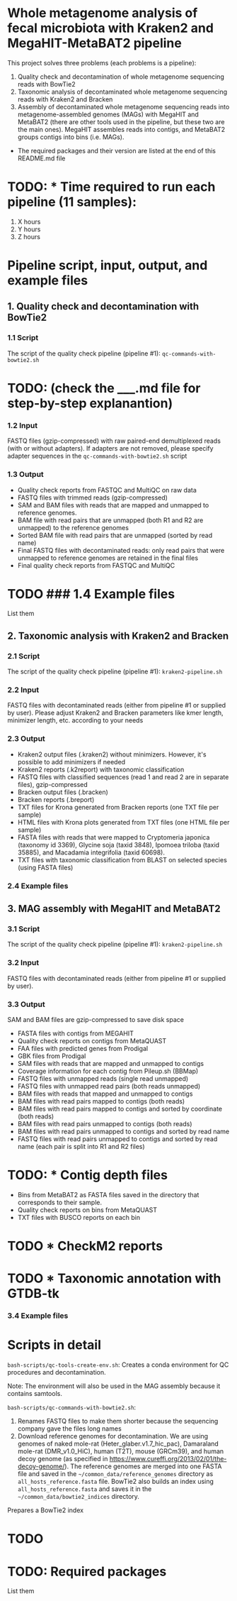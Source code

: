 # Whole metagenome analysis of fecal microbiota with Kraken2 and MegaHIT-MetaBAT2 pipeline

This project solves three problems (each problems is a pipeline):
1. Quality check and decontamination of whole metagenome sequencing reads with BowTie2
2. Taxonomic analysis of decontaminated whole metagenome sequencing reads with Kraken2
and Bracken
3. Assembly of decontaminated whole metagenome sequencing reads into 
metagenome-assembled genomes (MAGs) with MegaHIT and MetaBAT2 
(there are other tools used in the pipeline, but these two are the main ones). 
MegaHIT assembles reads into contigs, and MetaBAT2 groups contigs into bins (i.e. MAGs).

* The required packages and their version are listed at the end of this README.md file
# TODO: * Time required to run each pipeline (11 samples):
1. X hours
2. Y hours
3. Z hours

# Pipeline script, input, output, and example files
## 1. Quality check and decontamination with BowTie2
### 1.1 Script
The script of the quality check pipeline (pipeline #1): `qc-commands-with-bowtie2.sh` 
# TODO: (check the ___.md file for step-by-step explanantion)
### 1.2 Input
FASTQ files (gzip-compressed) with raw paired-end demultiplexed 
reads (with or without adapters). If adapters are not removed, please specify
 adapter sequences in the `qc-commands-with-bowtie2.sh` script
### 1.3 Output 
* Quality check reports from FASTQC and MultiQC on raw data
* FASTQ files with trimmed reads (gzip-compressed)
* SAM and BAM files with reads that are mapped and unmapped to reference genomes. 
* BAM file with read pairs that are unmapped (both R1 and R2 are unmapped) to the reference
genomes
* Sorted BAM file with read pairs that are unmapped (sorted by read name)
* Final FASTQ files with decontaminated reads: only read pairs that were unmapped to 
reference genomes are retained in the final files
* Final quality check reports from FASTQC and MultiQC

# TODO ### 1.4 Example files 
List them

## 2. Taxonomic analysis with Kraken2 and Bracken
### 2.1 Script
The script of the quality check pipeline (pipeline #1): `kraken2-pipeline.sh` 
### 2.2 Input
FASTQ files with decontaminated reads (either from pipeline #1 or supplied by user). Please 
adjust Kraken2 and Bracken parameters like kmer length, minimizer length, etc. according to your needs
### 2.3 Output
* Kraken2 output files (.kraken2) without minimizers. However, it's possible to add minimizers if needed
* Kraken2 reports (.k2report) with taxonomic classification
* FASTQ files with classified sequences (read 1 and read 2 are in separate files), gzip-compressed
* Bracken output files (.bracken)
* Bracken reports (.breport)
* TXT files for Krona generated from Bracken reports (one TXT file per sample)
* HTML files with Krona plots generated from TXT files (one HTML file per sample)
* FASTA files with reads that were mapped to Cryptomeria japonica (taxonomy id 3369),
Glycine soja (taxid 3848), Ipomoea triloba (taxid 35885), and Macadamia integrifolia (taxid 60698).
* TXT files with taxonomic classification from BLAST on selected species (using FASTA files)
### 2.4 Example files

## 3. MAG assembly with MegaHIT and MetaBAT2
### 3.1 Script
The script of the quality check pipeline (pipeline #1): `kraken2-pipeline.sh` 
### 3.2 Input
FASTQ files with decontaminated reads (either from pipeline #1 or supplied by user).
### 3.3 Output
SAM and BAM files are gzip-compressed to save disk space
* FASTA files with contigs from MEGAHIT
* Quality check reports on contigs from MetaQUAST
* FAA files with predicted genes from Prodigal
* GBK files from Prodigal
* SAM files with reads that are mapped and unmapped to contigs
* Coverage information for each contig from Pileup.sh (BBMap)
* FASTQ files with unmapped reads (single read unmapped)
* FASTQ files with unmapped read pairs (both reads unmapped)
* BAM files with reads that mapped and unmapped to contigs
* BAM files with read pairs mapped to contigs (both reads)
* BAM files with read pairs mapped to contigs and sorted by coordinate (both reads)
* BAM files with read pairs unmapped to contigs (both reads)
* BAM files with read pairs unmapped to contigs and sorted by read name
* FASTQ files with read pairs unmapped to contigs and sorted by read name (each pair is split 
into R1 and R2 files)
# TODO: * Contig depth files
* Bins from MetaBAT2 as FASTA files saved in the directory that corresponds to their sample.
* Quality check reports on bins from MetaQUAST
* TXT files with BUSCO reports on each bin
# TODO * CheckM2 reports
# TODO * Taxonomic annotation with GTDB-tk
### 3.4 Example files

# Scripts in detail
`bash-scripts/qc-tools-create-env.sh`:
Creates a conda environment for QC procedures and decontamination. 

Note: The environment will also be used in the MAG assembly because it contains samtools.

`bash-scripts/qc-commands-with-bowtie2.sh`:
1. Renames FASTQ files to make them shorter because the sequencing company gave the files long 
names
2. Download reference genomes for decontamination. We are using genomes of
naked mole-rat (Heter_glaber.v1.7_hic_pac), Damaraland mole-rat (DMR_v1.0_HiC), human (T2T),
mouse (GRCm39), and human decoy genome (as specified in https://www.cureffi.org/2013/02/01/the-decoy-genome/). 
The reference genomes are merged into one FASTA file and saved in 
the `~/common_data/reference_genomes` directory 
as `all_hosts_reference.fasta` file. BowTie2 also builds an index using `all_hosts_reference.fasta` 
and saves it in the `~/common_data/bowtie2_indices` directory.


Prepares a BowTie2 index
# TODO 







# TODO: Required packages
List them 